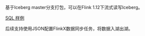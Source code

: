 基于Iceberg master分支打包，可以在Flink 1.12下流式读写Iceberg。

[SQL 样例](./../flinkx-examples/sql/iceberg/iceberg_streaming.sql)

后续支持使用JSON配置FlinkX数据同步任务，将数据入湖出湖。
